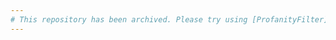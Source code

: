 ```yaml
---
# This repository has been archived. Please try using [ProfanityFilter](https://github.com/ReinfyTeam/ProfanityFilter)
---
```

